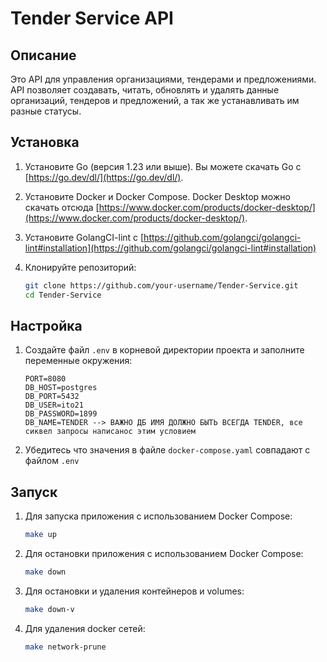 # Tender Service API

## Описание

Это API для управления организациями, тендерами и предложениями. API позволяет создавать, читать, обновлять и удалять данные организаций, тендеров и предложений, а так же устанавливать им разные статусы.

## Установка

1.  Установите Go (версия 1.23 или выше). Вы можете скачать Go с [https://go.dev/dl/](https://go.dev/dl/).
2.  Установите Docker и Docker Compose. Docker Desktop можно скачать отсюда [https://www.docker.com/products/docker-desktop/](https://www.docker.com/products/docker-desktop/).
3. Установите GolangCI-lint  с [https://github.com/golangci/golangci-lint#installation](https://github.com/golangci/golangci-lint#installation)
4.  Клонируйте репозиторий:

    ```bash
    git clone https://github.com/your-username/Tender-Service.git
    cd Tender-Service
    ```

## Настройка

1.  Создайте файл `.env` в корневой директории проекта и заполните переменные окружения:

    ```env
    PORT=8080
    DB_HOST=postgres
    DB_PORT=5432
    DB_USER=ito21
    DB_PASSWORD=1899
    DB_NAME=TENDER --> ВАЖНО ДБ ИМЯ ДОЛЖНО БЫТЬ ВСЕГДА TENDER, все сиквел запросы написанос этим условием
    ```
2. Убедитесь что значения в файле `docker-compose.yaml` совпадают с файлом `.env`

## Запуск

1.  Для запуска приложения с использованием Docker Compose:
    ```bash
    make up
    ```
2.  Для остановки приложения с использованием Docker Compose:
    ```bash
    make down
    ```
3. Для остановки и удаления контейнеров и volumes:
    ```bash
    make down-v
    ```
4. Для удаления docker сетей:
   ```bash
   make network-prune

   